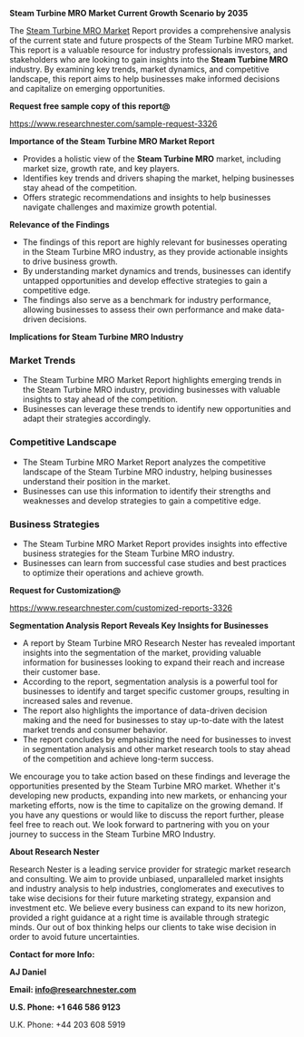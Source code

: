﻿<a name="_hlk168570615"></a><a name="_hlk168498031"></a>**Steam Turbine MRO Market Current Growth Scenario by 2035**

The [Steam Turbine MRO Market](https://www.researchnester.com/reports/steam-turbine-mro-market/3326) Report provides a comprehensive analysis of the current state and future prospects of the Steam Turbine MRO market. This report is a valuable resource for industry professionals investors, and stakeholders who are looking to gain insights into the **Steam Turbine MRO** industry. By examining key trends, market dynamics, and competitive landscape, this report aims to help businesses make informed decisions and capitalize on emerging opportunities.

**Request free sample copy of this report@**

<https://www.researchnester.com/sample-request-3326> 

**Importance of the Steam Turbine MRO Market Report**

- Provides a holistic view of the **Steam Turbine MRO** market, including market size, growth rate, and key players.
- Identifies key trends and drivers shaping the market, helping businesses stay ahead of the competition.
- Offers strategic recommendations and insights to help businesses navigate challenges and maximize growth potential.

**Relevance of the Findings**

- The findings of this report are highly relevant for businesses operating in the Steam Turbine MRO industry, as they provide actionable insights to drive business growth.
- By understanding market dynamics and trends, businesses can identify untapped opportunities and develop effective strategies to gain a competitive edge.
- The findings also serve as a benchmark for industry performance, allowing businesses to assess their own performance and make data-driven decisions.

**Implications for Steam Turbine MRO Industry**
### **Market Trends**
- The Steam Turbine MRO Market Report highlights emerging trends in the Steam Turbine MRO industry, providing businesses with valuable insights to stay ahead of the competition.
- Businesses can leverage these trends to identify new opportunities and adapt their strategies accordingly.
### **Competitive Landscape**
- The Steam Turbine MRO Market Report analyzes the competitive landscape of the Steam Turbine MRO industry, helping businesses understand their position in the market.
- Businesses can use this information to identify their strengths and weaknesses and develop strategies to gain a competitive edge.
### **Business Strategies**
- The Steam Turbine MRO Market Report provides insights into effective business strategies for the Steam Turbine MRO industry.
- Businesses can learn from successful case studies and best practices to optimize their operations and achieve growth.

**Request for Customization@**

<https://www.researchnester.com/customized-reports-3326> 

**Segmentation Analysis Report Reveals Key Insights for Businesses**

- A report by Steam Turbine MRO Research Nester has revealed important insights into the segmentation of the market, providing valuable information for businesses looking to expand their reach and increase their customer base.
- According to the report, segmentation analysis is a powerful tool for businesses to identify and target specific customer groups, resulting in increased sales and revenue.
- The report also highlights the importance of data-driven decision making and the need for businesses to stay up-to-date with the latest market trends and consumer behavior.
- The report concludes by emphasizing the need for businesses to invest in segmentation analysis and other market research tools to stay ahead of the competition and achieve long-term success.

We encourage you to take action based on these findings and leverage the opportunities presented by the Steam Turbine MRO market. Whether it's developing new products, expanding into new markets, or enhancing your marketing efforts, now is the time to capitalize on the growing demand. If you have any questions or would like to discuss the report further, please feel free to reach out. We look forward to partnering with you on your journey to success in the Steam Turbine MRO Industry.

**About Research Nester**

Research Nester is a leading service provider for strategic market research and consulting. We aim to provide unbiased, unparalleled market insights and industry analysis to help industries, conglomerates and executives to take wise decisions for their future marketing strategy, expansion and investment etc. We believe every business can expand to its new horizon, provided a right guidance at a right time is available through strategic minds. Our out of box thinking helps our clients to take wise decision in order to avoid future uncertainties.

**Contact for more Info:**

**AJ Daniel**

**Email: info@researchnester.com**

**U.S. Phone: +1 646 586 9123**

U.K. Phone: +44 203 608 5919



